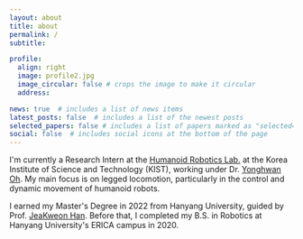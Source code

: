 ```yaml
---
layout: about
title: about
permalink: /
subtitle: 

profile:
  align: right
  image: profile2.jpg
  image_circular: false # crops the image to make it circular
  address: 

news: true  # includes a list of news items
latest_posts: false  # includes a list of the newest posts
selected_papers: false # includes a list of papers marked as "selected={true}"
social: false  # includes social icons at the bottom of the page
---
```


<!-- Currently I am a Research Intern at [Humanoid Robotics Lab](https://sites.google.com/view/humanoids-kist/Home). at Korea Korea Institute of Science and Technology with the support of Dr. [Yonghwan Oh](https://scholar.google.com/citations?user=hEnok94AAAAJ&hl=ko&oi=ao). My primary research interest lies in legged locomotion, focusing on humanoid robot control and dynamic locomotion. Also, I am interested in robot localization and vision-based robot perception, which enable robots to move autonomously. -->

I'm currently a Research Intern at the [Humanoid Robotics Lab.]() at the Korea Institute of Science and Technology (KIST), working under Dr. [Yonghwan Oh](). My main focus is on legged locomotion, particularly in the control and dynamic movement of humanoid robots.

I earned my Master's Degree in 2022 from Hanyang University, guided by Prof. [JeaKweon Han](). Before that, I completed my B.S. in Robotics at Hanyang University's ERICA campus in 2020.

<!-- I have always been captivated by the potential of humanoid robots, particularly in the realms of control and dynamic locomotion. My journey in this fascinating field began at Hanyang University ERICA, where I earned both my Bachelor's and Master's degrees. During my Master's program, I was fortunate to be guided by Prof. JeaKweon Han, and my research was primarily focused on humanoid perception.

After completing my academic journey at Hanyang University, I joined the Humanoid Robotics Lab at the Korea Institute of Science and Technology (KIST) in 2023. Here, I serve as a research intern under the mentorship of Dr. Oh YongHwan. My current research is centered on the control and locomotion of wheel-legged humanoid robots. The aim is to develop robots that not only mimic human movement but also adapt to various terrains and situations, thereby expanding their utility in real-world applications.

The work I am engaged in is not just about creating robots that move; it's about understanding the intricate dance between control mechanisms and dynamic motion. I am committed to pushing the boundaries of what humanoid robots can achieve, ensuring they can be both versatile and reliable companions for humans. -->



<!-- Write your biography here. Tell the world about yourself. Link to your favorite [subreddit](http://reddit.com). You can put a picture in, too. The code is already in, just name your picture `prof_pic.jpg` and put it in the `img/` folder.

Put your address / P.O. box / other info right below your picture. You can also disable any of these elements by editing `profile` property of the YAML header of your `_pages/about.md`. Edit `_bibliography/papers.bib` and Jekyll will render your [publications page](/al-folio/publications/) automatically.

Link to your social media connections, too. This theme is set up to use [Font Awesome icons](http://fortawesome.github.io/Font-Awesome/) and [Academicons](https://jpswalsh.github.io/academicons/), like the ones below. Add your Facebook, Twitter, LinkedIn, Google Scholar, or just disable all of them. -->
